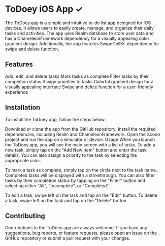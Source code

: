 # ToDoey iOS App ✓

The ToDoey app is a simple and intuitive to-do list app designed for iOS devices. It allows users to easily create, manage, and organize their daily tasks and activities. The app uses Realm database to store user data and has a ChameleonFramework dependency for a visually appealing color gradient design. Additionally, the app features SwipeCellKit dependency for swipe and delete function.

## Features

Add, edit, and delete tasks
Mark tasks as complete
Filter tasks by their completion status
Assign priorities to tasks
Colorful gradient design for a visually appealing interface
Swipe and delete function for a user-friendly experience

## Installation

To install the ToDoey app, follow the steps below:

Download or clone the app from the GitHub repository.
Install the required dependencies, including Realm and ChameleonFramework.
Open the Xcode project and run the app on a simulator or device.
Usage
When you launch the ToDoey app, you will see the main screen with a list of tasks. To add a new task, simply tap on the "Add New Item" button and enter the task details. You can also assign a priority to the task by selecting the appropriate color.

To mark a task as complete, simply tap on the circle next to the task name. Completed tasks will be displayed with a strikethrough. You can also filter tasks by their completion status by tapping on the "Filter" button and selecting either "All", "Incomplete", or "Completed".

To edit a task, swipe left on the task and tap on the "Edit" button. To delete a task, swipe left on the task and tap on the "Delete" button.

## Contributing

Contributions to the ToDoey app are always welcome. If you have any suggestions, bug reports, or feature requests, please open an issue on the GitHub repository or submit a pull request with your changes.

